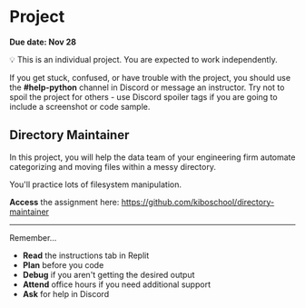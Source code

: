 # Project

**Due date: Nov 28**

💡 This is an individual project. You are expected to work independently.

If you get stuck, confused, or have trouble with the project, you should use the **#help-python** channel in Discord or message an instructor. Try not to spoil the project for others - use Discord spoiler tags if you are going to include a screenshot or code sample.

## Directory Maintainer

In this project, you will help the data team of your engineering firm 
automate categorizing and moving files within a messy directory.

You'll practice lots of filesystem manipulation.

**Access** the assignment here: https://github.com/kiboschool/directory-maintainer

---

Remember...

- **Read** the instructions tab in Replit
- **Plan** before you code
- **Debug** if you aren't getting the desired output
- **Attend** office hours if you need additional support
- **Ask** for help in Discord
